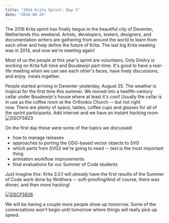 ```yaml
---
title: "2016 Krita Sprint: Day 1"
date: "2016-08-26"
---
```


The 2016 Krita sprint has finally begun in the beautiful city of Deventer, Netherlands this weekend. Artists, developers, testers, designers, and documentation writers are gathering from around the world to learn from each other and help define the future of Krita. The last big Krita meeting was in 2014, and now we're meeting again!

Most of us the people at this year's sprint are volunteers. Only Dmitry is working on Krita full-time and Boudewijn part-time. It's good to have a real-life meeting when we can see each other's faces, have lively discussions, and enjoy  meals together.

People started arriving in Deventer yesterday, August 25. The weather is tropical for the first time this summer. We moved into a twelfth-century cellar under Boudewijn's house where at least it's cool! Usually the cellar is in use as the coffee room at the Orthodox Church -- but not right now. There are plenty of space, tables, coffee cups and glasses for all of the sprint participants. Add internet and we have an instant hacking room![![DSCF5823](/images/posts/2016/DSCF5823-1024x768.jpg)](/images/posts/2016/DSCF5823.jpg)

On the first day these were some of the topics we discussed:

- how to manage releases
- approaches to porting the ODG-based vector objects to SVG
- which parts from SVG2 we're going to need -- text is the most important thing
- animation workflow improvements
- final evaluations for our Summer of Code students

Just imagine this: Krita 3.0.1 will _already_ have the first results of the Summer of Code work done by Wolthera -- soft-proofing!And of course, there was dinner, and then more hacking!

[![DSCF5826](/images/posts/2016/DSCF5826-1024x768.jpg)](/images/posts/2016/DSCF5826.jpg)

We will be having a couple more people show up tomorrow. Some of the conversations won't begin until tomorrow where things will really pick up speed.
